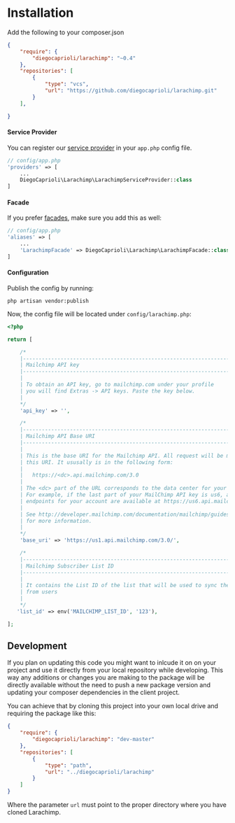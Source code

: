 # Installation

Add the following to your composer.json

```json
{
    "require": {
        "diegocaprioli/larachimp": "~0.4"
    },
    "repositories": [        
        {
            "type": "vcs",
            "url": "https://github.com/diegocaprioli/larachimp.git"
        }
    ],

}
```

#### Service Provider
You can register our [service provider](http://laravel.com/docs/5.1/providers) in your `app.php` config file.

```php
// config/app.php
'providers' => [
    ...
    DiegoCaprioli\Larachimp\LarachimpServiceProvider::class
]
```

#### Facade
If you prefer [facades](http://laravel.com/docs/5.1/facades), make sure you add this as well:

```php
// config/app.php
'aliases' => [
    ...
    'LarachimpFacade' => DiegoCaprioli\Larachimp\LarachimpFacade::class
]
```

#### Configuration
Publish the config by running:

    php artisan vendor:publish

Now, the config file will be located under `config/larachimp.php`:

```php
<?php

return [

    /*
    |--------------------------------------------------------------------------
    | Mailchimp API key
    |--------------------------------------------------------------------------
    |
    | To obtain an API key, go to mailchimp.com under your profile
    | you will find Extras -> API keys. Paste the key below.
    |
    */
    'api_key' => '',

    /*
    |--------------------------------------------------------------------------
    | Mailchimp API Base URI
    |--------------------------------------------------------------------------
    |
    | This is the base URI for the Mailchimp API. All request will be made to
    | this URI. It ususally is in the following form:
    |
    |   https://<dc>.api.mailchimp.com/3.0
    |
    | The <dc> part of the URL corresponds to the data center for your account. 
    | For example, if the last part of your MailChimp API key is us6, all API 
    | endpoints for your account are available at https://us6.api.mailchimp.com/3.0/.
    |
    | See http://developer.mailchimp.com/documentation/mailchimp/guides/get-started-with-mailchimp-api-3/
    | for more information.
    |
    */
    'base_uri' => 'https://us1.api.mailchimp.com/3.0/',

    /*
    |--------------------------------------------------------------------------
    | Mailchimp Subscriber List ID
    |--------------------------------------------------------------------------
    |    
    | It contains the List ID of the list that will be used to sync the emails
    | from users
    |
    */
   'list_id' => env('MAILCHIMP_LIST_ID', '123'),

];
```


## Development

If you plan on updating this code you might want to inlcude it on on your
project and use it directly from your local repository while developing. This 
way any additions or changes you are making to the package will be directly 
available without the need to push a new package version and updating your 
composer dependencies in the client project.

You can achieve that by cloning this project into your own local drive and 
requiring the package like this:

```json
{
    "require": {
        "diegocaprioli/larachimp": "dev-master"
    },
    "repositories": [        
        {
            "type": "path",
            "url": "../diegocaprioli/larachimp"
        }
    ]
}
```

Where the parameter `url` must point to the proper directory where you have 
cloned Larachimp.